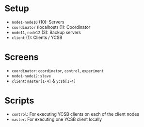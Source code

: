 # Setup
- `node1`-`node10` (10): Servers
- `coordinator` (localhost) (1): Coordinator
- `node11`, `node12` (3): Backup servers
- `client` (1): Clients / YCSB

# Screens
- `coordinator`: `coordinator`, `control`, `experiment`
- `node1`-`node12`: `slave`
- `client`: `master[1-4]` & `ycsb[1-4]`

# Scripts
- `control`: For executing YCSB clients on each of the client nodes
- `master`: For executing one YCSB client locally

